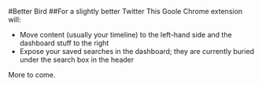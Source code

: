 #Better Bird
##For a slightly better Twitter
This Goole Chrome extension will:

- Move content (usually your timeline) to the left-hand side and the dashboard stuff to the right
- Expose your saved searches in the dashboard; they are currently buried under the search box in the header

More to come.